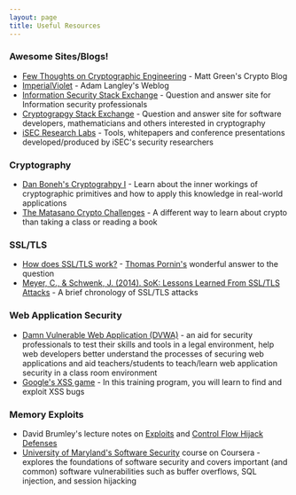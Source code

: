 ```yaml
---
layout: page
title: Useful Resources
---
```


### Awesome Sites/Blogs!

* [Few Thoughts on Cryptographic Engineering](http://blog.cryptographyengineering.com/) - Matt Green's Crypto Blog
* [ImperialViolet](https://www.imperialviolet.org/) - Adam Langley's Weblog
* [Information Security Stack Exchange](http://security.stackexchange.com/) - Question and answer site for Information security professionals
* [Cryptograpgy Stack Exchange](http://crypto.stackexchange.com/) - Question and answer site for software developers, mathematicians and others interested in cryptography
* [iSEC Research Labs](https://isecpartners.github.io/) - Tools, whitepapers and conference presentations developed/produced by iSEC's security researchers

### Cryptography

* [Dan Boneh's Cryptograhpy I](https://www.coursera.org/course/crypto) - Learn about the inner workings of cryptographic primitives and how to apply this knowledge in real-world applications
* [The Matasano Crypto Challenges](http://cryptopals.com/) - A different way to learn about crypto than taking a class or reading a book

### SSL/TLS

* [How does SSL/TLS work?](http://security.stackexchange.com/a/20847/22401) - [Thomas Pornin's](http://security.stackexchange.com/users/655/thomas-pornin) wonderful answer to the question
* [Meyer, C., & Schwenk, J. (2014). SoK: Lessons Learned From SSL/TLS Attacks](http://www.nds.rub.de/media/nds/veroeffentlichungen/2013/08/19/paper.pdf) - A brief chronology of SSL/TLS attacks

### Web Application Security

* [Damn Vulnerable Web Application (DVWA)](http://www.dvwa.co.uk/) - an aid for security professionals to test their skills and tools in a legal environment, help web developers better understand the processes of securing web applications and aid teachers/students to teach/learn web application security in a class room environment
* [Google's XSS game](https://xss-game.appspot.com/) - In this training program, you will learn to find and exploit XSS bugs

### Memory Exploits

* David Brumley's lecture notes on [Exploits](https://users.ece.cmu.edu/~dbrumley/courses/18487-f13/powerpoint/03-controlflow-attack.pdf) and [Control Flow Hijack Defenses](https://users.ece.cmu.edu/~dbrumley/courses/18487-f13/powerpoint/05-controlflow-defense.pdf)
* [University of Maryland's Software Security](https://www.coursera.org/course/softwaresec) course on Coursera - explores the foundations of software security and covers important (and common) software vulnerabilities such as buffer overflows, SQL injection, and session hijacking
